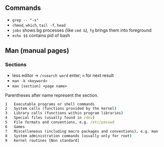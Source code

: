 ## Commands

- `grep -- "-x"`
- `chmod`, `which`, `tail -f`, `head`
- `jobs` shows bg processes (like `cmd &`), `fg` brings them into foreground
- `echo $$` contains pid of bash

## Man (manual pages)

### Sections

- less editor -> `/<search word` enter; `n` for next result
- `man -k <keyword>`
- `man [section] <page name>`

Parentheses after name represent the section.

```cmd
1   Executable programs or shell commands
2   System calls (functions provided by the kernel)
3   Library calls (functions within program libraries)
4   Special files (usually found in /dev)
5   File formats and conventions, e.g. /etc/passwd
6   Games
7   Miscellaneous (including macro packages and conventions), e.g. man(7), groff(7)
8   System administration commands (usually only for root)
9   Kernel routines [Non standard]
```
